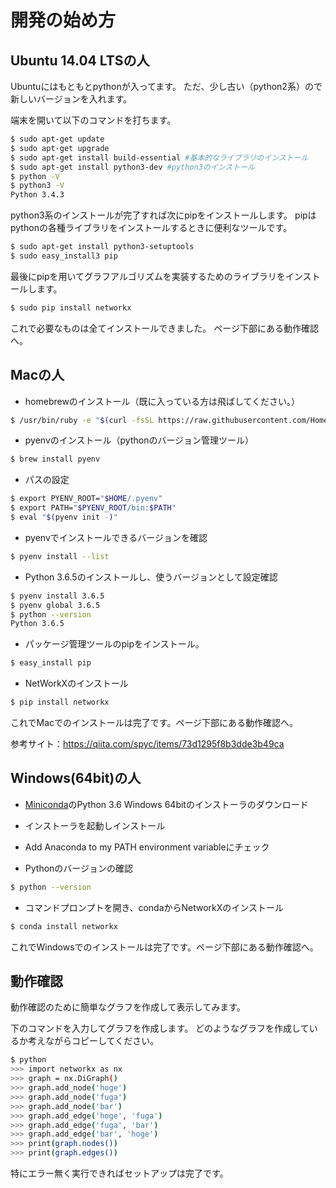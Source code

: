 開発の始め方
===========

## Ubuntu 14.04 LTSの人

Ubuntuにはもともとpythonが入ってます。
ただ、少し古い（python2系）ので新しいバージョンを入れます。

端末を開いて以下のコマンドを打ちます。

```sh
$ sudo apt-get update
$ sudo apt-get upgrade
$ sudo apt-get install build-essential #基本的なライブラリのインストール
$ sudo apt-get install python3-dev #python3のインストール
$ python -V
$ python3 -V
Python 3.4.3
```

python3系のインストールが完了すれば次にpipをインストールします。
pipはpythonの各種ライブラリをインストールするときに便利なツールです。

```sh
$ sudo apt-get install python3-setuptools
$ sudo easy_install3 pip
```

最後にpipを用いてグラフアルゴリズムを実装するためのライブラリをインストールします。

```sh
$ sudo pip install networkx
```

これで必要なものは全てインストールできました。
ページ下部にある動作確認へ。

## Macの人

- homebrewのインストール（既に入っている方は飛ばしてください。）
```sh
$ /usr/bin/ruby -e "$(curl -fsSL https://raw.githubusercontent.com/Homebrew/install/master/install)"
```

- pyenvのインストール（pythonのバージョン管理ツール）
```sh
$ brew install pyenv
```

- パスの設定
```sh
$ export PYENV_ROOT="$HOME/.pyenv"
$ export PATH="$PYENV_ROOT/bin:$PATH"
$ eval "$(pyenv init -)"
```

- pyenvでインストールできるバージョンを確認
```sh
$ pyenv install --list
```

- Python 3.6.5のインストールし、使うバージョンとして設定確認
```sh
$ pyenv install 3.6.5
$ pyenv global 3.6.5
$ python --version
Python 3.6.5
```

- パッケージ管理ツールのpipをインストール。
```sh
$ easy_install pip
```

- NetWorkXのインストール
```sh
$ pip install networkx
```

これでMacでのインストールは完了です。ページ下部にある動作確認へ。

参考サイト：https://qiita.com/spyc/items/73d1295f8b3dde3b49ca

## Windows(64bit)の人
- [Miniconda](https://conda.io/miniconda.html)のPython 3.6 Windows 64bitのインストーラのダウンロード

- インストーラを起動しインストール
 - Add Anaconda to my PATH environment variableにチェック

- Pythonのバージョンの確認
```sh
$ python --version
```

- コマンドプロンプトを開き、condaからNetworkXのインストール
```sh
$ conda install networkx
```

これでWindowsでのインストールは完了です。ページ下部にある動作確認へ。

## 動作確認
動作確認のために簡単なグラフを作成して表示してみます。

下のコマンドを入力してグラフを作成します。
どのようなグラフを作成しているか考えながらコピーしてください。

```sh
$ python
>>> import networkx as nx
>>> graph = nx.DiGraph()
>>> graph.add_node('hoge')
>>> graph.add_node('fuga')
>>> graph.add_node('bar')
>>> graph.add_edge('hoge', 'fuga')
>>> graph.add_edge('fuga', 'bar')
>>> graph.add_edge('bar', 'hoge')
>>> print(graph.nodes())
>>> print(graph.edges())
```

特にエラー無く実行できればセットアップは完了です。
